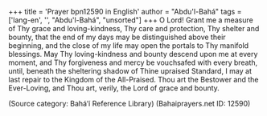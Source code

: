 +++
title = 'Prayer bpn12590 in English'
author = "Abdu'l-Bahá"
tags = ['lang-en', '', "Abdu'l-Bahá", "unsorted"]
+++
O Lord!  Grant me a measure of Thy grace and loving-kindness, Thy care and protection, Thy shelter and bounty, that the end of my days may be distinguished above their beginning, and the close of my life may open the portals to Thy manifold blessings.  May Thy loving-kindness and bounty descend upon me at every moment, and Thy forgiveness and mercy be vouchsafed with every breath, until, beneath the sheltering shadow of Thine upraised Standard, I may at last repair to the Kingdom of the All-Praised.  Thou art the Bestower and the Ever-Loving, and Thou art, verily, the Lord of grace and bounty.

(Source category: Bahá’í Reference Library)
(Bahaiprayers.net ID: 12590)
